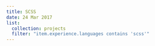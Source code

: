 ```yaml
---
title: SCSS
date: 24 Mar 2017
list:
  collection: projects
  filter: "item.experience.languages contains 'scss'"
---
```

